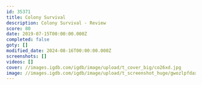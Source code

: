 ```yaml
---
id: 35371
title: Colony Survival
description: Colony Survival - Review
score: 80
date: 2019-07-15T00:00:00.000Z
completed: false
goty: []
modified_date: 2024-08-16T00:00:00.000Z
screenshots: []
videos: []
cover: //images.igdb.com/igdb/image/upload/t_cover_big/co26xd.jpg
image: //images.igdb.com/igdb/image/upload/t_screenshot_huge/gwozlpfdaxlnoj8tgddx.jpg
---
```

